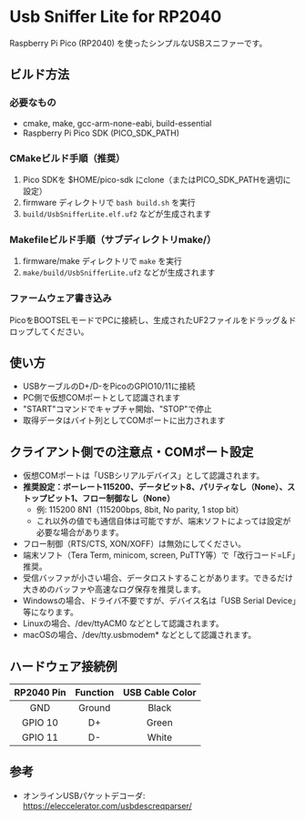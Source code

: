 # Usb Sniffer Lite for RP2040

Raspberry Pi Pico (RP2040) を使ったシンプルなUSBスニファーです。

## ビルド方法

### 必要なもの
- cmake, make, gcc-arm-none-eabi, build-essential
- Raspberry Pi Pico SDK (PICO_SDK_PATH)

### CMakeビルド手順（推奨）
1. Pico SDKを $HOME/pico-sdk にclone（またはPICO_SDK_PATHを適切に設定）
2. firmware ディレクトリで `bash build.sh` を実行
3. `build/UsbSnifferLite.elf.uf2` などが生成されます

### Makefileビルド手順（サブディレクトリmake/）
1. firmware/make ディレクトリで `make` を実行
2. `make/build/UsbSnifferLite.uf2` などが生成されます

### ファームウェア書き込み
PicoをBOOTSELモードでPCに接続し、生成されたUF2ファイルをドラッグ＆ドロップしてください。

## 使い方
- USBケーブルのD+/D-をPicoのGPIO10/11に接続
- PC側で仮想COMポートとして認識されます
- "START"コマンドでキャプチャ開始、"STOP"で停止
- 取得データはバイト列としてCOMポートに出力されます

## クライアント側での注意点・COMポート設定

- 仮想COMポートは「USBシリアルデバイス」として認識されます。
- **推奨設定：ボーレート115200、データビット8、パリティなし（None）、ストップビット1、フロー制御なし（None）**
    - 例: 115200 8N1（115200bps, 8bit, No parity, 1 stop bit）
    - これ以外の値でも通信自体は可能ですが、端末ソフトによっては設定が必要な場合があります。
- フロー制御（RTS/CTS, XON/XOFF）は無効にしてください。
- 端末ソフト（Tera Term, minicom, screen, PuTTY等）で「改行コード=LF」推奨。
- 受信バッファが小さい場合、データロストすることがあります。できるだけ大きめのバッファや高速なログ保存を推奨します。
- Windowsの場合、ドライバ不要ですが、デバイス名は「USB Serial Device」等になります。
- Linuxの場合、/dev/ttyACM0 などとして認識されます。
- macOSの場合、/dev/tty.usbmodem* などとして認識されます。

## ハードウェア接続例
| RP2040 Pin | Function | USB Cable Color |
|:-------:|:----------------:|:-----:|
| GND     | Ground           | Black |
| GPIO 10 | D+               | Green |
| GPIO 11 | D-               | White |

## 参考
- オンラインUSBパケットデコーダ: https://eleccelerator.com/usbdescreqparser/
